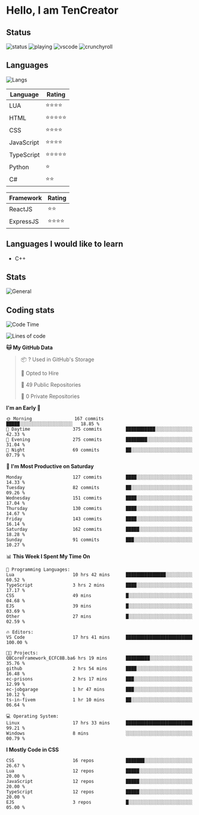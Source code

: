 # Hello, I am TenCreator

## Status
![status](https://api.statusbadges.me/badge/status/518334475038359555?simple=true&style=for-the-badge)
![playing](https://api.statusbadges.me/badge/playing/518334475038359555?style=for-the-badge)
![vscode](https://api.statusbadges.me/badge/vscode/518334475038359555?style=for-the-badge)
![crunchyroll](https://api.statusbadges.me/badge/crunchyroll/518334475038359555?style=for-the-badge)

## Languages
![Langs](https://github-readme-stats.vercel.app/api/top-langs/?username=tencreator&layout=compact&theme=radical)


|Language|Rating|
|--------|------|
|LUA|⭐️⭐️⭐️⭐️|
|HTML|⭐️⭐️⭐️⭐️⭐️|
|CSS|⭐️⭐️⭐️⭐️|
|JavaScript|⭐️⭐️⭐️⭐️|
|TypeScript|⭐️⭐️⭐️⭐️⭐️|
|Python|⭐️|
|C#|⭐️⭐️ |

|Framework|Rating|
|--------|------|
|ReactJS|⭐️⭐️|
|ExpressJS|⭐️⭐️⭐️⭐️|

## Languages I would like to learn
- C++

## Stats
![General](https://github-readme-stats.vercel.app/api?username=tencreator&show_icons=true&theme=radical)

## Coding stats
<!--START_SECTION:waka-->
![Code Time](http://img.shields.io/badge/Code%20Time-87%20hrs%2012%20mins-blue)

![Lines of code](https://img.shields.io/badge/From%20Hello%20World%20I%27ve%20Written-481.8%20thousand%20lines%20of%20code-blue)

**🐱 My GitHub Data** 

> 📦 ? Used in GitHub's Storage 
 > 
> 💼 Opted to Hire
 > 
> 📜 49 Public Repositories 
 > 
> 🔑 0 Private Repositories 
 > 
**I'm an Early 🐤** 

```text
🌞 Morning                167 commits         █████░░░░░░░░░░░░░░░░░░░░   18.85 % 
🌆 Daytime                375 commits         ███████████░░░░░░░░░░░░░░   42.33 % 
🌃 Evening                275 commits         ████████░░░░░░░░░░░░░░░░░   31.04 % 
🌙 Night                  69 commits          ██░░░░░░░░░░░░░░░░░░░░░░░   07.79 % 
```
📅 **I'm Most Productive on Saturday** 

```text
Monday                   127 commits         ████░░░░░░░░░░░░░░░░░░░░░   14.33 % 
Tuesday                  82 commits          ██░░░░░░░░░░░░░░░░░░░░░░░   09.26 % 
Wednesday                151 commits         ████░░░░░░░░░░░░░░░░░░░░░   17.04 % 
Thursday                 130 commits         ████░░░░░░░░░░░░░░░░░░░░░   14.67 % 
Friday                   143 commits         ████░░░░░░░░░░░░░░░░░░░░░   16.14 % 
Saturday                 162 commits         █████░░░░░░░░░░░░░░░░░░░░   18.28 % 
Sunday                   91 commits          ███░░░░░░░░░░░░░░░░░░░░░░   10.27 % 
```


📊 **This Week I Spent My Time On** 

```text
💬 Programming Languages: 
Lua                      10 hrs 42 mins      ███████████████░░░░░░░░░░   60.52 % 
TypeScript               3 hrs 2 mins        ████░░░░░░░░░░░░░░░░░░░░░   17.17 % 
CSS                      49 mins             █░░░░░░░░░░░░░░░░░░░░░░░░   04.68 % 
EJS                      39 mins             █░░░░░░░░░░░░░░░░░░░░░░░░   03.69 % 
Other                    27 mins             █░░░░░░░░░░░░░░░░░░░░░░░░   02.59 % 

🔥 Editors: 
VS Code                  17 hrs 41 mins      █████████████████████████   100.00 % 

🐱‍💻 Projects: 
QBCoreFramework_ECFC8B.ba6 hrs 19 mins       █████████░░░░░░░░░░░░░░░░   35.76 % 
github                   2 hrs 54 mins       ████░░░░░░░░░░░░░░░░░░░░░   16.48 % 
ec-prisons               2 hrs 17 mins       ███░░░░░░░░░░░░░░░░░░░░░░   12.99 % 
ec-jobgarage             1 hr 47 mins        ███░░░░░░░░░░░░░░░░░░░░░░   10.12 % 
ts-in-fivem              1 hr 10 mins        ██░░░░░░░░░░░░░░░░░░░░░░░   06.64 % 

💻 Operating System: 
Linux                    17 hrs 33 mins      █████████████████████████   99.21 % 
Windows                  8 mins              ░░░░░░░░░░░░░░░░░░░░░░░░░   00.79 % 
```

**I Mostly Code in CSS** 

```text
CSS                      16 repos            ███████░░░░░░░░░░░░░░░░░░   26.67 % 
Lua                      12 repos            █████░░░░░░░░░░░░░░░░░░░░   20.00 % 
JavaScript               12 repos            █████░░░░░░░░░░░░░░░░░░░░   20.00 % 
TypeScript               12 repos            █████░░░░░░░░░░░░░░░░░░░░   20.00 % 
EJS                      3 repos             █░░░░░░░░░░░░░░░░░░░░░░░░   05.00 % 
```




<!--END_SECTION:waka-->
